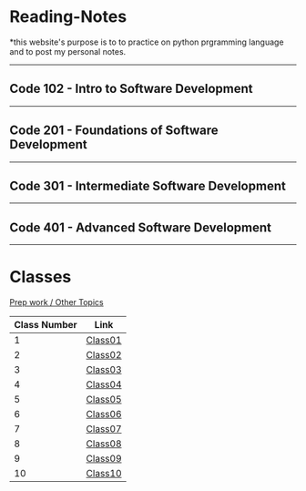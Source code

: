 # Reading-Notes

*this website's purpose is to to practice on python prgramming language and to post my personal notes.

---

## Code 102 - Intro to Software Development

---

## Code 201 - Foundations of Software Development

---

## Code 301 - Intermediate Software Development

---

## Code 401 - Advanced Software Development


---

# Classes

[Prep work / Other Topics](./Other_reading.md)

| Class Number        | Link                                  |
| ------------------- | ------------------------------------- |
|  1                  | [Class01](./Classes/Class01.md)       |
|  2                  | [Class02](./Classes/Class02.md)       |
|  3                  | [Class03](./Classes/Class03.md)       |
|  4                  | [Class04](./Classes/Class04.md)       |
|  5                  | [Class05](./Classes/Class05.md)       |
|  6                  | [Class06](./Classes/Class06.md)       |
|  7                  | [Class07](./Classes/Class07.md)       |
|  8                  | [Class08](./Classes/Class08.md)       |
|  9                  | [Class09](./Classes/Class09.md)       |
|  10                 | [Class10](./Classes/Class10.md)       |



